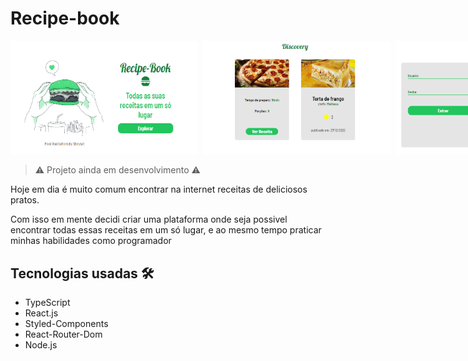 # Recipe-book

<div align='center' style='
  display: flex;
  gap: 8px;
  margin-bottom: 16px
'>
    <img src='src/assets/Previews/HomePreview.png' alt='preview projeto'style='
      width: 300px
    '/>
    <img src='src/assets/Previews/DiscoveryPreview.png' alt='preview projeto'style='
      width: 300px
    '/>
    <img src='src/assets/Previews/LoginPreview.png' alt='preview projeto'style='
      width: 300px
    '/>

</div>

> ⚠️ Projeto ainda em desenvolvimento ⚠️

Hoje em dia é muito comum encontrar na internet receitas de deliciosos pratos.

Com isso em mente decidi criar uma plataforma onde seja possivel encontrar todas essas receitas em um só lugar, e ao mesmo tempo praticar minhas habilidades como programador

## Tecnologias usadas 🛠️
* TypeScript
* React.js
* Styled-Components
* React-Router-Dom
* Node.js